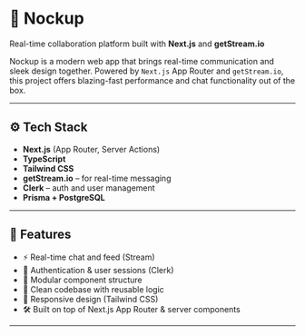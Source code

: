 # 🚀 Nockup

Real-time collaboration platform built with **Next.js** and **getStream.io**

Nockup is a modern web app that brings real-time communication and sleek design together. Powered by `Next.js` App Router and `getStream.io`, this project offers blazing-fast performance and chat functionality out of the box.

---

## ⚙️ Tech Stack

- **Next.js** (App Router, Server Actions)
- **TypeScript**
- **Tailwind CSS**
- **getStream.io** – for real-time messaging
- **Clerk** – auth and user management
- **Prisma + PostgreSQL**

---

## 🔋 Features

- ⚡ Real-time chat and feed (Stream)
- 🔐 Authentication & user sessions (Clerk)
- 🧩 Modular component structure
- 🧠 Clean codebase with reusable logic
- 📱 Responsive design (Tailwind CSS)
- 🛠️ Built on top of Next.js App Router & server components

---

